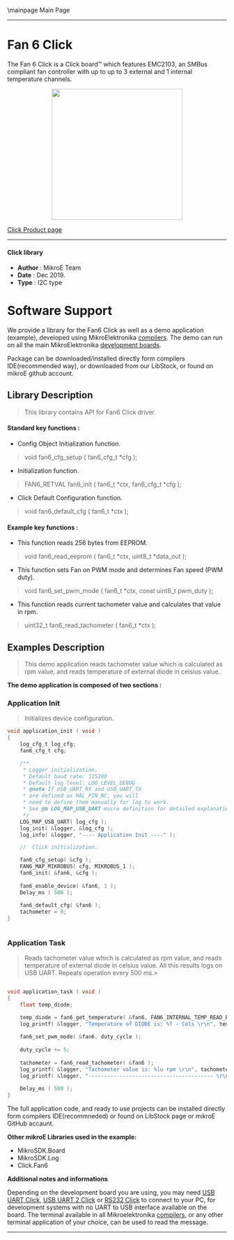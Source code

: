 \mainpage Main Page
 
 

---
# Fan 6  Click

The Fan 6 Click is a Click board™ which features EMC2103, an SMBus compliant fan controller with up to up to 3 external and 1 internal temperature channels. 

<p align="center">
  <img src="https://download.mikroe.com/images/click_for_ide/fan6_click.png" height=300px>
</p>

[Click Product page](https://www.mikroe.com/fan-4-click)

---


#### Click library 

- **Author**        : MikroE Team
- **Date**          : Dec 2019.
- **Type**          : I2C type


# Software Support

We provide a library for the Fan6 Click 
as well as a demo application (example), developed using MikroElektronika 
[compilers](https://shop.mikroe.com/compilers). 
The demo can run on all the main MikroElektronika [development boards](https://shop.mikroe.com/development-boards).

Package can be downloaded/installed directly form compilers IDE(recommended way), or downloaded from our LibStock, or found on mikroE github account. 

## Library Description

> This library contains API for Fan6 Click driver.

#### Standard key functions :

- Config Object Initialization function.
> void fan6_cfg_setup ( fan6_cfg_t *cfg ); 
 
- Initialization function.
> FAN6_RETVAL fan6_init ( fan6_t *ctx, fan6_cfg_t *cfg );

- Click Default Configuration function.
> void fan6_default_cfg ( fan6_t *ctx );


#### Example key functions :

- This function reads 256 bytes from EEPROM.
> void fan6_read_eeprom ( fan6_t *ctx, uint8_t *data_out );
 
- This function sets Fan on PWM mode and determines Fan speed (PWM duty).
> void fan6_set_pwm_mode ( fan6_t *ctx, const uint8_t pwm_duty );

- This function reads current tachometer value and calculates that value in rpm.
> uint32_t fan6_read_tachometer ( fan6_t *ctx );

## Examples Description

> This demo application reads tachometer value which is calculated as rpm value, and reads
> temperature of external diode in celsius value.

**The demo application is composed of two sections :**

### Application Init 

> Initializes device configuration.

```c
void application_init ( void )
{
    log_cfg_t log_cfg;
    fan6_cfg_t cfg;

    /** 
     * Logger initialization.
     * Default baud rate: 115200
     * Default log level: LOG_LEVEL_DEBUG
     * @note If USB_UART_RX and USB_UART_TX 
     * are defined as HAL_PIN_NC, you will 
     * need to define them manually for log to work. 
     * See @b LOG_MAP_USB_UART macro definition for detailed explanation.
     */
    LOG_MAP_USB_UART( log_cfg );
    log_init( &logger, &log_cfg );
    log_info( &logger, "---- Application Init ----" );

    //  Click initialization.

    fan6_cfg_setup( &cfg );
    FAN6_MAP_MIKROBUS( cfg, MIKROBUS_1 );
    fan6_init( &fan6, &cfg );
    
    fan6_enable_device( &fan6, 1 );
    Delay_ms ( 500 );
    
    fan6_default_cfg( &fan6 );
    tachometer = 0;
}
  
```

### Application Task

> Reads tachometer value which is calculated as rpm value, and reads
> temperature of external diode in celsius value. All this results logs on USB UART.
> Repeats operation every 500 ms.>
 

```c

void application_task ( void )
{
    float temp_diode;

    temp_diode = fan6_get_temperature( &fan6, FAN6_INTERNAL_TEMP_READ_REG );
    log_printf( &logger, "Temperature of DIODE is: %f - Cels \r\n", temp_diode );
    
    fan6_set_pwm_mode( &fan6, duty_cycle );
    
    duty_cycle += 5;
    
    tachometer = fan6_read_tachometer( &fan6 );
    log_printf( &logger, "Tachometer value is: %lu rpm \r\n", tachometer );
    log_printf( &logger, "---------------------------------------- \r\n", tachometer );
    
    Delay_ms ( 500 );
} 

```

The full application code, and ready to use projects can be  installed directly form compilers IDE(recommneded) or found on LibStock page or mikroE GitHub accaunt.

**Other mikroE Libraries used in the example:** 

- MikroSDK.Board
- MikroSDK.Log
- Click.Fan6

**Additional notes and informations**

Depending on the development board you are using, you may need 
[USB UART Click](https://shop.mikroe.com/usb-uart-click), 
[USB UART 2 Click](https://shop.mikroe.com/usb-uart-2-click) or 
[RS232 Click](https://shop.mikroe.com/rs232-click) to connect to your PC, for 
development systems with no UART to USB interface available on the board. The 
terminal available in all Mikroelektronika 
[compilers](https://shop.mikroe.com/compilers), or any other terminal application 
of your choice, can be used to read the message.



---

